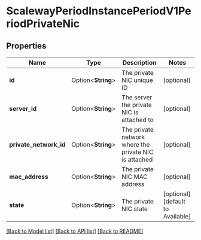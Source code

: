 # ScalewayPeriodInstancePeriodV1PeriodPrivateNic

## Properties

Name | Type | Description | Notes
------------ | ------------- | ------------- | -------------
**id** | Option<**String**> | The private NIC unique ID | [optional]
**server_id** | Option<**String**> | The server the private NIC is attached to | [optional]
**private_network_id** | Option<**String**> | The private network where the private NIC is attached | [optional]
**mac_address** | Option<**String**> | The private NIC MAC address | [optional]
**state** | Option<**String**> | The private NIC state | [optional][default to Available]

[[Back to Model list]](../README.md#documentation-for-models) [[Back to API list]](../README.md#documentation-for-api-endpoints) [[Back to README]](../README.md)


